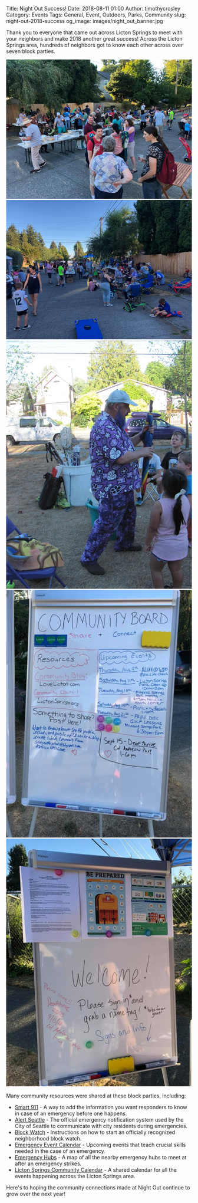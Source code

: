 Title: Night Out Success!
Date: 2018-08-11 01:00
Author: timothycrosley
Category: Events
Tags: General, Event, Outdoors, Parks, Community
slug: night-out-2018-success
og_image: images/night_out_banner.jpg

Thank you to everyone that came out across Licton Springs to meet with your neighbors and make 2018 another great success! Across the Licton Springs area, hundreds of neighbors got to know each other across over seven block parties.

[![Packed!](/images/2018_night_out/packed.jpg)](/images/2018_night_out/packed.jpg)
[![Packed!](/images/2018_night_out/packed_2.jpg)](/images/2018_night_out/packed_2.jpg)
[![Bubble Man](/images/2018_night_out/bubble_man.jpg)](/images/2018_night_out/bubble_man.jpg)
[![Community Board](/images/2018_night_out/community_board.jpg)](/images/2018_night_out/community_board.jpg)
[![Emergency Preperation Board](/images/2018_night_out/be_prepared.jpg)](/images/2018_night_out/be_prepared.jpg)

Many community resources were shared at these block parties, including:

* [Smart 911](https://www.smart911.com/) - A way to add the information you want responders to know in case of an emergency before one happens.
* [Alert Seattle](http://alert.seattle.gov/) - The official emergency notification system used by the City of Seattle to communicate with city residents during emergencies.
* [Block Watch](https://www.seattle.gov/police/community-policing/block-watch) - Instructions on how to start an officially recognized neighborhood block watch.
* [Emergency Event Calendar](http://www.seattle.gov/emergency-management/about-us/event-calendar/) - Upcoming events that teach crucial skills needed in the case of an emergency.
* [Emergency Hubs](https://www.seattle.gov/emergency-management/prepare/prepare-your-neighborhood/community-emergency-hubs) - A map of all the nearby emergency hubs to meet at after an emergency strikes.
* [Licton Springs Community Calendar](https://lovelicton.com/pages/community-calendar.html) - A shared calendar for all the events happening across the Licton Springs area.

Here's to hoping the community connections made at Night Out continue to grow over the next year!
